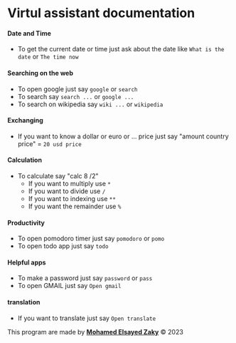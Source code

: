 # Virtul assistant documentation

#### Date and Time
- To get the current date or time just ask about the date like `What is the date` or `The time now`

#### Searching on the web
- To open google just say `google` or `search`
- To search say `search ...` or `google ...`
- To search on wikipedia say `wiki ...` or `wikipedia`

#### Exchanging
- If you want to know a dollar or euro or ... price just say "amount country price" = `20 usd price`

#### Calculation
- To calculate say "calc 8 /2"
    -  If you want to multiply use `*`
    -  If you want to divide use `/`
    -  If you want to indexing use `**`
    -  If you want the remainder use `%`

#### Productivity
- To open pomodoro timer just say `pomodoro` or `pomo`
- To open todo app just say `todo`

#### Helpful apps
- To make a password just say `password` or `pass`
- To open GMAIL just say `Open gmail`

#### translation
- If you want to translate just say `Open translate`


This program are made by **[Mohamed Elsayed Zaky]('https://mszakii.github.io/me')** © 2023

